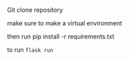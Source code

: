 Git clone repository

make sure to make a virtual environment

then run pip install -r requirements.txt

to run `flask run`